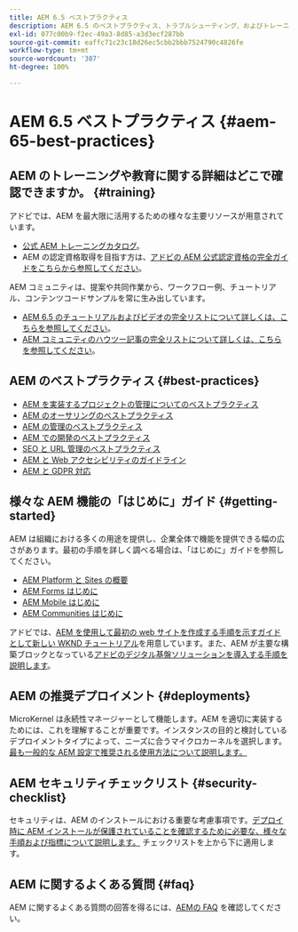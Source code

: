 ```yaml
---
title: AEM 6.5 ベストプラクティス
description: AEM 6.5 のベストプラクティス、トラブルシューティング、およびトレーニングに関するリソース。
exl-id: 077c00b9-f2ec-49a3-8d85-a3d3ecf287bb
source-git-commit: eaffc71c23c18d26ec5cbb2bbb7524790c4826fe
workflow-type: tm+mt
source-wordcount: '387'
ht-degree: 100%

---
```


# AEM 6.5 ベストプラクティス {#aem-65-best-practices}

## AEM のトレーニングや教育に関する詳細はどこで確認できますか。 {#training}

アドビでは、AEM を最大限に活用するための様々な主要リソースが用意されています。

* [公式 AEM トレーニングカタログ](https://training.adobe.com/training/current-courses.html#solution=adobeExperienceManager&amp;p=1)。
* AEM の認定資格取得を目指す方は、[アドビの AEM 公式認定資格の完全ガイドをこちらから参照してください](https://training.adobe.com/certification/exams.html#p=1&amp;solution=adobeExperienceManager)。

AEM コミュニティは、提案や共同作業から、ワークフロー例、チュートリアル、コンテンツコードサンプルを常に生み出しています。

* [AEM 6.5 のチュートリアルおよびビデオの完全リストについて詳しくは、こちらを参照してください](https://experienceleague.adobe.com/docs/experience-manager-tutorials.html?lang=ja)。
* [AEM コミュニティのハウツー記事の完全リストについて詳しくは、こちらを参照してください](https://experienceleaguecommunities.adobe.com/t5/adobe-experience-manager/ct-p/adobe-experience-manager-community?profile.language=ja)。

## AEM のベストプラクティス {#best-practices}

* [AEM を実装するプロジェクトの管理についてのベストプラクティス](/help/managing/best-practices.md)
* [AEM のオーサリングのベストプラクティス](/help/sites-authoring/best-practices.md)
* [AEM の管理のベストプラクティス](/help/sites-administering/administer-best-practices.md)
* [AEM での開発のベストプラクティス](/help/sites-developing/best-practices.md)
* [SEO と URL 管理のベストプラクティス](/help/managing/seo-and-url-management.md)
* [AEM と Web アクセシビリティのガイドライン](/help/managing/web-accessibility.md)
* [AEM と GDPR 対応](/help/managing/data-protection-and-privacy.md)

## 様々な AEM 機能の「はじめに」ガイド {#getting-started}

AEM は組織における多くの用途を提供し、企業全体で機能を提供できる幅の広さがあります。最初の手順を詳しく調べる場合は、「はじめに」ガイドを参照してください。

* [AEM Platform と Sites の概要](/help/sites-deploying/deploy.md#getting-started)
* [AEM Forms はじめに](/help/forms/using/introduction-aem-forms.md)
* [AEM Mobile はじめに](/help/mobile/getting-started-aem-mobile.md)
* [AEM Communities はじめに](/help/communities/getting-started.md)

アドビでは、[AEM を使用して最初の web サイトを作成する手順を示すガイドとして新しい WKND チュートリアル](https://experienceleague.adobe.com/docs/experience-manager-learn/getting-started-wknd-tutorial-develop/overview.html?lang=ja)を用意しています。また、AEM が主要な構築ブロックとなっている[アドビのデジタル基盤ソリューションを導入する手順を説明します](https://experienceleague.adobe.com/?lang=ja#courses)。

## AEM の推奨デプロイメント {#deployments}

MicroKernel は永続性マネージャーとして機能します。AEM を適切に実装するためには、これを理解することが重要です。インスタンスの目的と検討しているデプロイメントタイプによって、ニーズに合うマイクロカーネルを選択します。[最も一般的な AEM 設定で推奨される使用方法について説明します。](/help/sites-deploying/recommended-deploys.md)

## AEM セキュリティチェックリスト {#security-checklist}

セキュリティは、AEM のインストールにおける重要な考慮事項です。[デプロイ時に AEM インストールが保護されていることを確認するために必要な、様々な手順および指標について説明します。](/help/sites-administering/security-checklist.md) チェックリストを上から下に適用します。

## AEM に関するよくある質問 {#faq}

AEM に関するよくある質問の回答を得るには、[AEMの FAQ](/help/sites-administering/aem-faqs.md) を確認してください。
